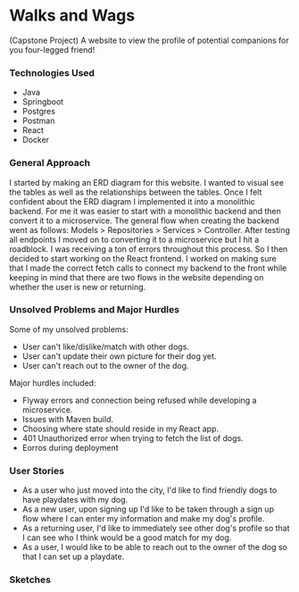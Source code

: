 # Walks and Wags
(Capstone Project)
A website to view the profile of potential companions for you four-legged friend!

### Technologies Used
- Java
- Springboot
- Postgres
- Postman
- React
- Docker

### General Approach
I started by making an ERD diagram for this website. I wanted to visual see the tables as well as the relationships between the tables. Once I felt confident about the ERD diagram I implemented it into a monolithic backend. For me it was easier to start with a monolithic backend and then convert it to a microservice. The general flow when creating the backend went as follows: Models > Repositories > Services > Controller. After testing all endpoints I moved on to converting it to a microservice but I hit a roadblock. I was receiving a ton of errors throughout this process. So I then decided to start working on the React frontend. I worked on making sure that I made the correct fetch calls to connect my backend to the front while keeping in mind that there are two flows in the website depending on whether the user is new or returning.  

### Unsolved Problems and Major Hurdles
Some of my unsolved problems:
- User can't like/dislike/match with other dogs.
- User can't update their own picture for their dog yet.
- User can't reach out to the owner of the dog.

Major hurdles included:
- Flyway errors and connection being refused while developing a microservice.
- Issues with Maven build.
- Choosing where state should reside in my React app.
- 401 Unauthorized error when trying to fetch the list of dogs.
- Eorros during deployment


### User Stories
- As a user who just moved into the city, I'd like to find friendly dogs to have playdates with my dog.
- As a new user, upon signing up I'd like to be taken through a sign up flow where I can enter my information and make my dog's profile.
- As a returning user, I'd like to immediately see other dog's profile so that I can see who I think would be a good match for my dog.
- As a user, I would like to be able to reach out to the owner of the dog so that I can set up a playdate.

### Sketches
